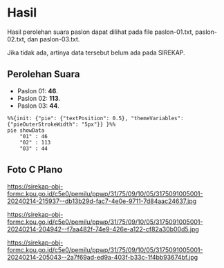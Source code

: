 # Hasil

Hasil perolehan suara paslon dapat dilihat pada file paslon-01.txt, paslon-02.txt, dan paslon-03.txt.

Jika tidak ada, artinya data tersebut belum ada pada SIREKAP.

## Perolehan Suara

 * Paslon 01: **46**.
 * Paslon 02: **113**.
 * Paslon 03: **44**.

```mermaid
%%{init: {"pie": {"textPosition": 0.5}, "themeVariables": {"pieOuterStrokeWidth": "5px"}} }%%
pie showData
    "01" : 46
    "02" : 113
    "03" : 44
```
## Foto C Plano

https://sirekap-obj-formc.kpu.go.id/c5e0/pemilu/ppwp/31/75/09/10/05/3175091005001-20240214-215937--db13b29d-fac7-4e0e-9711-7d84aac24637.jpg

https://sirekap-obj-formc.kpu.go.id/c5e0/pemilu/ppwp/31/75/09/10/05/3175091005001-20240214-204942--f7aa482f-74e9-426e-a122-cf82a30b00d5.jpg

https://sirekap-obj-formc.kpu.go.id/c5e0/pemilu/ppwp/31/75/09/10/05/3175091005001-20240214-205043--2a7f69ad-ed9a-403f-b33c-1f4bb93674bf.jpg
